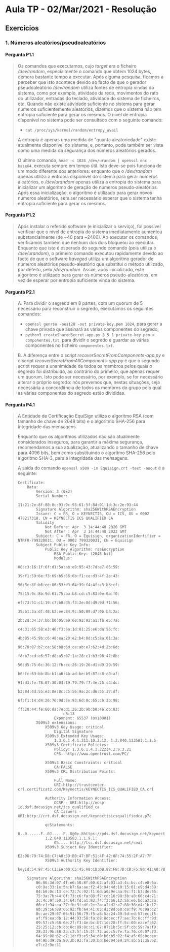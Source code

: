 # Aula TP - 02/Mar/2021 - Resolução

## Exercícios

### 1\. Números aleatórios/pseudoaleatórios

#### Pergunta P1.1
> Os comandos que executamos, cujo *target* era o ficheiro */dev/random*, especialmente o comando que obtem 1024 bytes, demora bastante tempo a executar. Após alguma pesquisa, ficamos a perceber que isto acontece devido ao facto de que o gerador pseudoaleatório */dev/random* utiliza fontes de entropia vindas do sistema, como por exemplo, atividade da rede, movimentos do rato do utilizador, entradas do teclado, atividade do sistema de ficheiros, etc. Quando não existe atividade suficiente no sistema para gerar números suficientemente aleatórios, dizemos que o sistema não tem entropia suficiente para gerar os mesmos. O nível de entropia disponível no sistema pode ser consultado com o seguinte comando:
>
> - `cat /proc/sys/kernel/random/entropy_avail`
> 
> A entropia é apenas uma medida de "quanta aleatoriedade" existe atualmente disponível do sistema, e, portanto, pode também ser vista como uma medida da segurança dos números aleatórios gerados.
>
> O último comando, `head -c 1024 /dev/urandom | openssl enc -base64`, executa sempre em tempo útil. Isto deve-se pois funciona de um modo diferente dos anteriores: enquanto que o */dev/random* apenas utiliza a entropia disponível do sistema para gerar números aleatórios, o */dev/urandom* apenas utiliza a entropia do sistema para inicializar um algoritmo de geração de números pseudo-aleatórios. Após essa inicialização, o algoritmo é utilizado para gerar novos números aleatórios, sem ser necessário esperar que o sistema tenha entropia suficiente para gerar os mesmos.

#### Pergunta P1.2
> Após instalar o referido software (e inicializar o serviço), foi possível verificar que o nível de entropia do sistema imediatamente aumentou substancialmente (de ~40 para ~2400). Ao executar os comandos, verificamos também que nenhum dos dois bloqueou ao executar. Enquanto que isto é esperado do segundo comando (pois utiliza o */dev/urandom*), o primeiro comando executou rapidamente devido ao facto de que o software *haveged* utiliza um algoritmo gerador de números aleatórios pseudo-aleatório que substitui o método utilizado, por defeito, pelo */dev/random*. Assim, após inicializado, este algoritmo é utilizado para gerar os números pseudo-aleatórios, em vez de esperar por entropia suficiente vinda do sistema.

#### Pergunta P2.1
> A. Para dividir o segredo em 8 partes, com um quorum de 5 necessário para reconstruir o segredo, executamos os seguintes comandos:
> 
> - `openssl genrsa -aes128 -out private-key.pem 1024`, para gerar a chave privada que assinará as várias componentes do segredo;
> - `python3 createSharedSecret-app.py 8 5 1 private-key.pem > componentes.txt`, para dividir o segredo e guardar as várias componentes no ficheiro `componentes.txt`.
> 

> B. A diferença entre o script *recoverSecretFromComponents-app.py* e o script *recoverSecretFromAllComponents-app.py* é que o segundo script requer a unanimidade de todos os membros pelos quais o segredo foi distribuido, ao contrário do primeiro, que apenas requer um quorum. Isto pode ser necessário, por exemplo, se for necessário alterar o próprio segredo: nós prevemos que, nestas situações, seja necessária a concordância de todos os membros do grupo pelo qual as várias componentes do segredo estão divididas.

#### Pergunta P4.1
> A Entidade de Certificação EquiSign utiliza o algoritmo RSA (com tamanho de chave de 2048 bits) e o algoritmo SHA-256 para integridade das mensagens.
> 
> Enquanto que os algoritmos utilizados não são atualmente considerados inseguros, para garantir a máxima segurança, recomendamos a sua atualização, atualizando o tamanho de chave para 4096 bits, bem como substituindo o algoritmo SHA-256 pelo algoritmo SHA-3, para a integridade das mensagens.
>
> A saída do comando `openssl x509 -in Equisign.crt -text -noout` é a seguinte:
> 
>     Certificate:
>         Data:
>             Version: 3 (0x2)
>             Serial Number:
>                 11:21:2e:8f:80:0c:93:9c:93:61:5f:84:01:1d:3c:2e:93:44
>             Signature Algorithm: sha256WithRSAEncryption
>             Issuer: C = FR, O = KEYNECTIS, OU = ICS, OU = 0002 478217318, CN = KEYNECTIS ICS QUALIFIED CA
>             Validity
>                 Not Before: Apr  3 14:44:48 2020 GMT
>                 Not After : Apr  3 14:44:48 2023 GMT
>             Subject: C = FR, O = Equisign, organizationIdentifier = NTRFR-799320031, OU = 0002 799320031, CN = Equisign
>             Subject Public Key Info:
>                 Public Key Algorithm: rsaEncryption
>                     RSA Public-Key: (2048 bit)
>                     Modulus:
>                         00:c3:16:1f:6f:d1:5a:ab:e9:95:43:7d:e7:86:59:
>                         39:f1:59:6e:f3:69:b5:66:6b:f1:ce:d3:4f:2e:43:
>                         96:5c:8f:b6:ee:86:53:d3:64:39:f4:4f:c3:b3:cf:
>                         75:15:9c:8b:9d:61:75:ba:b8:cd:c5:83:0e:0a:f0:
>                         ef:73:51:c1:19:c7:b8:d5:f3:2e:0d:d9:9d:71:56:
>                         35:b1:3a:df:48:b2:ee:84:9c:50:89:d7:0b:b3:2a:
>                         2b:2d:34:37:bb:b0:05:e9:60:92:92:a1:fb:e5:7a:
>                         c4:31:65:58:e3:46:f3:6a:1d:01:25:e6:da:56:fc:
>                         4b:85:45:9b:c6:48:ea:20:e2:b4:0d:c5:8a:01:3a:
>                         96:70:07:b7:ca:58:b0:6d:ce:ab:e7:62:4d:2b:6d:
>                         f8:b7:ed:c6:57:d8:a5:07:1a:28:c1:b3:98:47:8b:
>                         56:d5:75:6c:36:12:fb:ec:26:19:26:d1:d9:29:59:
>                         b6:fc:63:bb:8b:b1:a6:4b:ad:be:b9:87:c8:c0:af:
>                         91:d3:fe:78:07:30:04:19:79:79:f7:4e:25:c4:dc:
>                         b2:84:4d:55:e3:8e:8c:c5:56:9a:2c:d6:55:37:df:
>                         6f:f1:14:d4:26:76:9d:5e:93:6d:0c:65:cb:2b:98:
>                         ff:28:44:fe:60:da:7e:d1:26:3b:9b:b0:46:db:83:
>                         e3:13
>                     Exponent: 65537 (0x10001)
>             X509v3 extensions:
>                 X509v3 Key Usage: critical
>                     Digital Signature
>                 X509v3 Extended Key Usage:
>                     1.3.6.1.4.1.311.10.3.12, 1.2.840.113583.1.1.5
>                 X509v3 Certificate Policies:
>                     Policy: 1.3.6.1.4.1.22234.2.9.3.21
>                     CPS: http://www.opentrust.com/PC/
> 
>                 X509v3 Basic Constraints: critical
>                     CA:FALSE
>                 X509v3 CRL Distribution Points:
> 
>                     Full Name:
>                     URI:http://trustcenter-crl.certificat2.com/Keynectis/KEYNECTIS_ICS_QUALIFIED_CA.crl
> 
>                 Authority Information Access:
>                     OCSP - URI:http://ocsp-id.dsf.docusign.net/ics_qualified_ca
>                     CA Issuers - URI:http://crt.dsf.docusign.net/keynectisicsqualifiedca.p7c
> 
>                 qcStatements:
>                     0..0......F..0J.....F..0@0>.8https://pds.dsf.docusign.net/keynectisicsqualifiedca.pdf..EN0......F..0......F...0...+.......0.......I..
>                 1.2.840.113583.1.1.9.1:
>                     0%.... http://tss.dsf.docusign.net/seal
>                 X509v3 Subject Key Identifier:
>                     E2:96:79:74:D8:C7:A8:39:B0:47:BF:51:4F:42:0F:74:55:2F:A7:7F
>                 X509v3 Authority Key Identifier:
>                     keyid:54:97:45:C1:EA:00:C5:45:A8:CD:DB:82:F8:7D:CB:F5:90:41:A0:78
> 
>         Signature Algorithm: sha256WithRSAEncryption
>             86:06:3d:07:4f:e6:50:8f:60:62:af:93:a3:4c:bc:c4:e8:6a:
>             c0:9a:33:1e:5a:b7:6a:ae:f2:43:94:4d:10:15:01:e9:d4:39:
>             84:b6:0c:13:ce:72:7c:92:f1:6d:a6:9e:aa:9c:f1:b3:de:55:
>             75:3a:7b:44:0f:73:c6:fa:88:f7:cd:16:90:3b:a0:66:c4:71:
>             3c:4c:9f:50:34:64:fd:a1:93:f4:f2:b6:12:5b:e6:bd:a2:2a:
>             60:c1:94:ca:27:fb:3f:df:2e:2a:a2:d2:a7:88:36:e4:1b:17:
>             8b:39:56:88:66:92:fb:a4:41:03:d3:8d:60:c8:f9:76:9a:c2:
>             8c:ae:29:67:66:91:56:79:f5:a8:5a:24:49:5d:ed:57:ec:f5:
>             af:f9:ea:db:12:44:93:58:fa:d8:8d:ec:f7:ae:7b:6c:ff:9d:
>             09:57:c5:68:6e:2f:f3:4e:bc:b7:1d:20:ff:5c:00:ea:ef:62:
>             25:25:12:cb:cb:0c:89:8c:c1:67:07:1b:5c:5f:cb:59:7a:f9:
>             28:33:9b:58:2a:c2:5f:15:2f:72:ad:c5:7e:7a:76:c0:07:73:
>             64:99:08:62:c7:1d:f3:e5:34:d0:b6:b5:02:f4:a5:69:0c:ee:
>             04:9b:d9:3a:90:3b:93:fa:30:bd:be:04:e9:24:ab:51:3a:62:
>             e7:c2:9e:31
